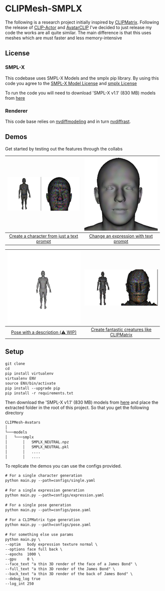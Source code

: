 # CLIPMesh-SMPLX

The following is a research project initially inspired by [CLIPMatrix](https://arxiv.org/abs/2109.12922). Following the release of [CLIP-Actor](https://arxiv.org/abs/2206.04382) and [AvatarCLIP](https://hongfz16.github.io/projects/AvatarCLIP.html) I've decided to just release my code the works are all quite similar. The main difference is that this uses meshes which are must faster and less memory-intensive

## License

### SMPL-X

This codebase uses SMPL-X Models and the smplx pip library. By using this code you agree to the [SMPL-X Model License](https://smpl-x.is.tue.mpg.de/modellicense.html) and [smplx License](https://github.com/vchoutas/smplify-x#license)

To run the code you will need to download 'SMPL-X v1.1' (830 MB) models from [here](https://smpl-x.is.tue.mpg.de/download.php)

### Renderer

This code base relies on [nvdiffmodeling](https://github.com/NVlabs/nvdiffmodeling) and in turn [nvdiffrast](https://nvlabs.github.io/nvdiffrast/#licenses).

## Demos

Get started by testing out the features through the collabs

|<img src="./assets/README/single.gif" width="310"/>|<img src="./assets/README/expressions.gif" width="310"/>|
:--------------------------------------------------:|:--------------------------------------------------:|
| [Create a character from just a text prompt]()  | [Change an expression with text prompt]() |

|<img src="./assets/README/pose.gif" width="310"/>|<img src="./assets/README/clipmatrix.gif" width="310"/>|
:--------------------------------------------------:|:--------------------------------------------------:|
| [Pose with a description (⚠️ WIP)]()             | [Create fantastic creatures like CLIPMatrix]() |

## Setup

```
git clone
cd 
pip install virtualenv
virtualenv ENV
source ENV/bin/activate
pip install --upgrade pip
pip install -r requirements.txt
```

Then download the 'SMPL-X v1.1' (830 MB) models from [here](https://smpl-x.is.tue.mpg.de/download.php) and place the extracted folder in the root of this project. So that you get the following directory
```
CLIPMesh-Avatars
│
└───models
│   └───smplx
│       │   SMPLX_NEUTRAL.npz
│       │   SMPLX_NEUTRAL.pkl
│       │   ....
│       │   ....
```

To replicate the demos you can use the configs provided.

```
# For a single character generation
python main.py --path=configs/single.yaml

# For a single expression generation
python main.py --path=configs/expression.yaml

# For a single pose generation
python main.py --path=configs/pose.yaml

# For a CLIPMatrix type generation
python main.py --path=configs/pose.yaml

# For something else use params
python main.py \
--optim   body expression texture normal \
--options face full back \
--epochs  1000 \
--gpu     0 \
--face_text "a thin 3D render of the face of a James Bond" \
--full_text "a thin 3D render of the James Bond" \
--back_text "a thin 3D render of the back of James Bond" \
--debug_log true
--log_int 250
```